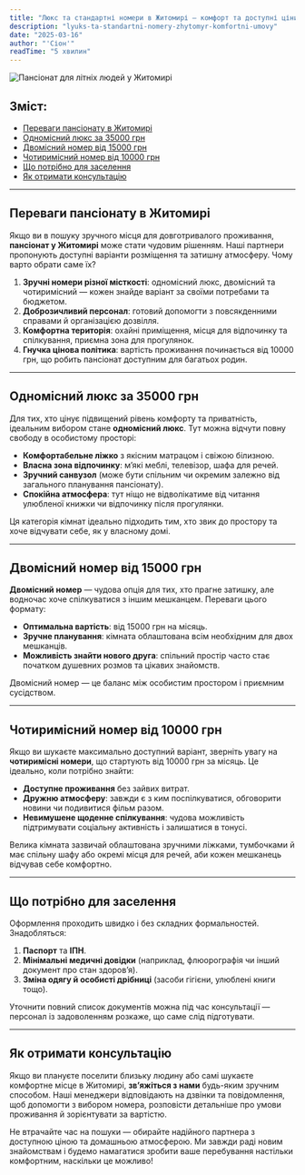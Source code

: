 ```yaml
---
title: "Люкс та стандартні номери в Житомирі — комфорт та доступні ціни"
description: "lyuks-ta-standartni-nomery-zhytomyr-komfortni-umovy"
date: "2025-03-16"
author: "'Сіон'"
readTime: "5 хвилин"
---
```


![Пансіонат для літніх людей у Житомирі](/images/blog-zhytomyr-lux.jpeg)

## Зміст:
- [Переваги пансіонату в Житомирі](#переваги-пансіонату-в-житомирі)
- [Одномісний люкс за 35000 грн](#одномісний-люкс-за-35000-грн)
- [Двомісний номер від 15000 грн](#двомісний-номер-від-15000-грн)
- [Чотиримісний номер від 10000 грн](#чотиримісний-номер-від-10000-грн)
- [Що потрібно для заселення](#що-потрібно-для-заселення)
- [Як отримати консультацію](#як-отримати-консультацію)

---

## Переваги пансіонату в Житомирі

Якщо ви в пошуку зручного місця для довготривалого проживання, **пансіонат у Житомирі** може стати чудовим рішенням. Наші партнери пропонують доступні варіанти розміщення та затишну атмосферу. Чому варто обрати саме їх?

1. **Зручні номери різної місткості**: одномісний люкс, двомісний та чотиримісний — кожен знайде варіант за своїми потребами та бюджетом.  
2. **Доброзичливий персонал**: готовий допомогти з повсякденними справами й організацією дозвілля.  
3. **Комфортна територія**: охайні приміщення, місця для відпочинку та спілкування, приємна зона для прогулянок.  
4. **Гнучка цінова політика**: вартість проживання починається від 10000 грн, що робить пансіонат доступним для багатьох родин.

---

## Одномісний люкс за 35000 грн

Для тих, хто цінує підвищений рівень комфорту та приватність, ідеальним вибором стане **одномісний люкс**. Тут можна відчути повну свободу в особистому просторі:

- **Комфортабельне ліжко** з якісним матрацом і свіжою білизною.  
- **Власна зона відпочинку**: м’які меблі, телевізор, шафа для речей.  
- **Зручний санвузол** (може бути спільним чи окремим залежно від загального планування пансіонату).  
- **Спокійна атмосфера**: тут ніщо не відволікатиме від читання улюбленої книжки чи відпочинку після прогулянки.

Ця категорія кімнат ідеально підходить тим, хто звик до простору та хоче відчувати себе, як у власному домі.

---

## Двомісний номер від 15000 грн

**Двомісний номер** — чудова опція для тих, хто прагне затишку, але водночас хоче спілкуватися з іншим мешканцем. Переваги цього формату:

- **Оптимальна вартість**: від 15000 грн на місяць.  
- **Зручне планування**: кімната облаштована всім необхідним для двох мешканців.  
- **Можливість знайти нового друга**: спільний простір часто стає початком душевних розмов та цікавих знайомств.

Двомісний номер — це баланс між особистим простором і приємним сусідством.

---

## Чотиримісний номер від 10000 грн

Якщо ви шукаєте максимально доступний варіант, зверніть увагу на **чотиримісні номери**, що стартують від 10000 грн за місяць. Це ідеально, коли потрібно знайти:

- **Доступне проживання** без зайвих витрат.  
- **Дружню атмосферу**: завжди є з ким поспілкуватися, обговорити новини чи подивитися фільм разом.  
- **Невимушене щоденне спілкування**: чудова можливість підтримувати соціальну активність і залишатися в тонусі.

Велика кімната зазвичай облаштована зручними ліжками, тумбочками й має спільну шафу або окремі місця для речей, аби кожен мешканець відчував себе комфортно.

---

## Що потрібно для заселення

Оформлення проходить швидко і без складних формальностей. Знадобляться:
1. **Паспорт** та **ІПН**.  
2. **Мінімальні медичні довідки** (наприклад, флюорографія чи інший документ про стан здоров’я).  
3. **Зміна одягу й особисті дрібниці** (засоби гігієни, улюблені книги тощо).

Уточнити повний список документів можна під час консультації — персонал із задоволенням розкаже, що саме слід підготувати.

---

## Як отримати консультацію

Якщо ви плануєте поселити близьку людину або самі шукаєте комфортне місце в Житомирі, **зв’яжіться з нами** будь-яким зручним способом. Наші менеджери відповідають на дзвінки та повідомлення, щоб допомогти з вибором номера, розповісти детальніше про умови проживання й зорієнтувати за вартістю.

Не втрачайте час на пошуки — обирайте надійного партнера з доступною ціною та домашньою атмосферою. Ми завжди раді новим знайомствам і будемо намагатися зробити ваше перебування настільки комфортним, наскільки це можливо!
